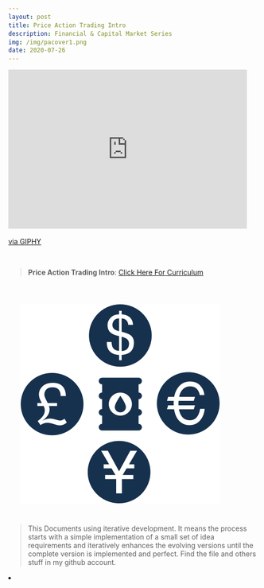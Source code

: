 ```yaml
---
layout: post
title: Price Action Trading Intro
description: Financial & Capital Market Series
img: /img/pacover1.png
date: 2020-07-26
---
```



<iframe src="https://giphy.com/embed/XfmGjCqHUVSrTrfxIU" width="480" height="320" frameBorder="0" class="giphy-embed" allowFullScreen></iframe><p><a href="https://giphy.com/gifs/kpi-indicators-statswall-XfmGjCqHUVSrTrfxIU">via GIPHY</a></p>
<Br>


> **Price Action Trading Intro**: <a href="https://itsmecevi.github.io/price-action-intro/">Click Here For Curriculum</a>



<Br>
  
<img class="col one right" src="/img/dtcover2.jpg" style="padding:25px">

<Br>

> This Documents using iterative development. It means the process starts with a simple implementation of a small set of idea requirements and iteratively enhances the evolving versions until the complete version is implemented and perfect.
> Find the file and others stuff in my github account.


<li>
<a id="icon" href="https://github.com/itsmecevi" target="_blank"><i class="fa fa-github fa-fw fa-2x"></i></a>
</li>
